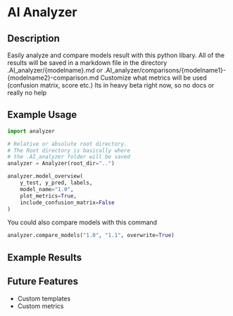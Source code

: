 # AI Analyzer
## Description
Easily analyze and compare models result with this python libary.
All of the results will be saved in a markdown file in the directory .AI_analyzer/{modelname}.md
or .AI_analyzer/comparisons/{modelname1}-{modelname2}-comparison.md
Customize what metrics will be used (confusion matrix, score etc.)
Its in heavy beta right now, so no docs or really no help

## Example Usage
```python
import analyzer

# Relative or absolute root directory.
# The Root directory is basically where
# the .AI_analyzer folder will be saved
analyzer = Analyzer(root_dir="..")

analyzer.model_overview(
    y_test, y_pred, labels,
    model_name="1.0",
    plot_metrics=True,
    include_confusion_matrix=False
)
```

You could also compare models with this command
```python
analyzer.compare_models("1.0", "1.1", overwrite=True)
```

## Example Results


## Future Features
- Custom templates
- Custom metrics
